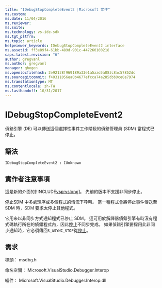 ```yaml
---
title: "IDebugStopCompleteEvent2 |Microsoft 文件"
ms.custom: 
ms.date: 11/04/2016
ms.reviewer: 
ms.suite: 
ms.technology: vs-ide-sdk
ms.tgt_pltfrm: 
ms.topic: article
helpviewer_keywords: IDebugStopCompleteEvent2 interface
ms.assetid: ff3e89f4-61bb-489d-901c-447260100218
caps.latest.revision: "6"
author: gregvanl
ms.author: gregvanl
manager: ghogen
ms.openlocfilehash: 2e92138f969189a33e1a5aad5a083c8ac57852dc
ms.sourcegitcommit: f40311056ea0b4677efcca74a285dbb0ce0e7974
ms.translationtype: MT
ms.contentlocale: zh-TW
ms.lasthandoff: 10/31/2017
---
```

# <a name="idebugstopcompleteevent2"></a>IDebugStopCompleteEvent2
偵錯引擎 (DE) 可以傳送這個選擇性事件工作階段的偵錯管理員 (SDM) 當程式已停止。  
  
## <a name="syntax"></a>語法  
  
```  
IDebugStopCompleteEvent2 : IUnknown  
```  
  
## <a name="notes-for-implementers"></a>實作者注意事項  
 這是新的介面的[!INCLUDE[vsprvslong](../../../code-quality/includes/vsprvslong_md.md)]。 先前的版本不支援非同步停止。  
  
 [停止](../../../extensibility/debugger/reference/idebugengineprogram2-stop.md)SDM 中多處理序或多個程式的情況下呼叫。 當一種程式會將停止事件傳送至 SDM 時，SDM 要求太停止其他程式。  
  
 它用來以非同步方式通知程式已停止 SDM。 這可用於解譯器偵錯引擎有時沒有程式碼執行所在的偵錯程式內，因此[停止](../../../extensibility/debugger/reference/idebugengineprogram2-stop.md)不同步完成。 如果偵錯引擎要採用此非同步通知時，它必須傳回`S_ASYNC_STOP`從[停止](../../../extensibility/debugger/reference/idebugengineprogram2-stop.md)。  
  
## <a name="requirements"></a>需求  
 標頭： msdbg.h  
  
 命名空間： Microsoft.VisualStudio.Debugger.Interop  
  
 組件： Microsoft.VisualStudio.Debugger.Interop.dll